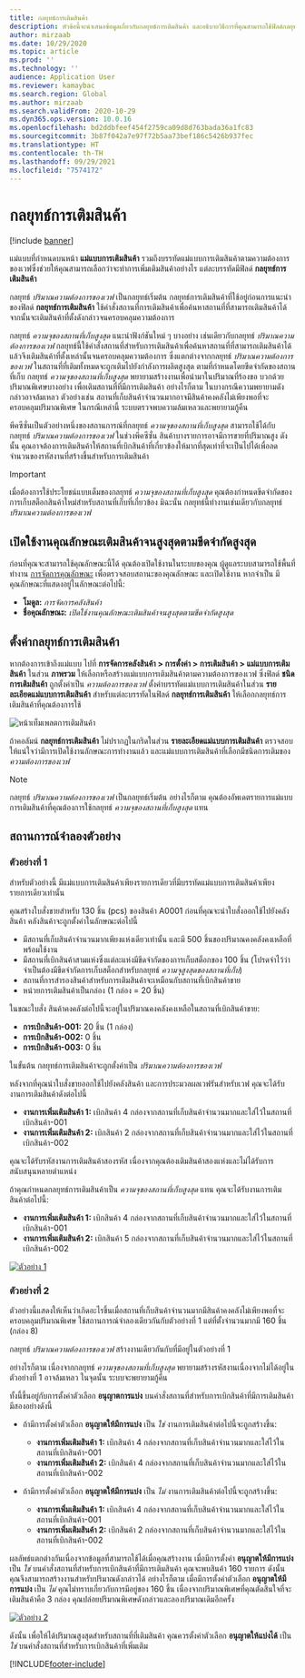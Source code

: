 ```yaml
---
title: กลยุทธ์การเติมสินค้า
description: หัวข้อนี้จะนำเสนอข้อมูลเกี่ยวกับกลยุทธ์การเติมสินค้า และอธิบายวิธีการที่คุณสามารถใช้ฟิลด์กลยุทธ์การเติมสินค้าบนบรรทัดแม่แบบการเพิ่มเติมสินค้าตามความต้องการของเวฟเพื่อเลือกวิธีการเติมสินค้าที่ทำ
author: mirzaab
ms.date: 10/29/2020
ms.topic: article
ms.prod: ''
ms.technology: ''
audience: Application User
ms.reviewer: kamaybac
ms.search.region: Global
ms.author: mirzaab
ms.search.validFrom: 2020-10-29
ms.dyn365.ops.version: 10.0.16
ms.openlocfilehash: bd2ddbfeef454f2759ca09d8d763bada36a1fc83
ms.sourcegitcommit: 3b87f042a7e97f72b5aa73bef186c5426b937fec
ms.translationtype: HT
ms.contentlocale: th-TH
ms.lasthandoff: 09/29/2021
ms.locfileid: "7574172"
---
```

# <a name="replenishment-strategies"></a>กลยุทธ์การเติมสินค้า

[!include [banner](../includes/banner.md)]

แม่แบบที่กำหนดบนหน้า **แม่แบบการเติมสินค้า** รวมถึงบรรทัดแม่แบบการเติมสินค้าตามความต้องการของเวฟซึ่งช่วยให้คุณสามารถเลือกว่าจะทำการเพิ่มเติมสินค้าอย่างไร แต่ละบรรทัดมีฟิลด์ **กลยุทธ์การเติมสินค้า**

กลยุทธ์ *ปริมาณความต้องการของเวฟ* เป็นกลยุทธ์เริ่มต้น กลยุทธ์การเติมสินค้าที่ใช้อยู่ก่อนการแนะนำของฟิลด์ **กลยุทธ์การเติมสินค้า** ใช้คำสั่งสถานที่การเติมสินค้าเพื่อค้นหาสถานที่ที่สามารถเติมสินค้าได้ จากนั้นจะเติมสินค้าที่ตั้งดังกล่าวจนครอบคลุมความต้องการ

กลยุทธ์ *ความจุของสถานที่เก็บสูงสุด* แนะนำฟังก์ชันใหม่ ๆ บางอย่าง เช่นเดียวกับกลยุทธ์ *ปริมาณความต้องการของเวฟ* กลยุทธ์นี้ใช้คำสั่งสถานที่สำหรับการเติมสินค้าเพื่อค้นหาสถานที่ที่สามารถเติมสินค้าได้ แล้วจึงเติมสินค้าที่ตั้งเหล่านั้นจนครอบคลุมความต้องการ ซึ่งแตกต่างจากกลยุทธ์ *ปริมาณความต้องการของเวฟ* ในสถานที่ที่เติมทั้งหมดจะถูกเติมไปยังกำลังการผลิตสูงสุด ตามที่กำหนดโดยขีดจำกัดของสถานที่เก็บ กลยุทธ์ *ความจุของสถานที่เก็บสูงสุด* พยายามสร้างงานเพื่อนำมาในปริมาณที่ร้องขอ บวกด้วยปริมาณพิเศษบางอย่าง เพื่อเติมสถานที่ที่มีการเติมสินค้า อย่างไรก็ตาม ในบางกรณีความพยายามดังกล่าวอาจล้มเหลว ตัวอย่างเช่น สถานที่เก็บสินค้าจำนวนมากอาจมีสินค้าคงคลังไม่เพียงพอที่จะครอบคลุมปริมาณพิเศษ ในกรณีเหล่านี้ ระบบตรวจพบความล้มเหลวและพยายามกู้คืน

พีคซีซั่นเป็นตัวอย่างหนึ่งของสถานการณ์ที่กลยุทธ์ *ความจุของสถานที่เก็บสูงสุด* สามารถใช้ได้กับกลยุทธ์ *ปริมาณความต้องการของเวฟ* ในช่วงพีคซีซั่น สินค้าบางรายการอาจมีการขายที่ปริมาณสูง ดังนั้น คุณอาจต้องการเติมสินค้าให้สถานที่เบิกสินค้าที่เกี่ยวข้องให้มากที่สุดเท่าที่จะเป็นไปได้เพื่อลดจำนวนของรหัสงานที่สร้างขึ้นสำหรับการเติมสินค้า

> [!IMPORTANT]
> เมื่อต้องการใช้ประโยชน์แบบเต็มของกลยุทธ์ *ความจุของสถานที่เก็บสูงสุด* คุณต้องกำหนดขีดจำกัดของการเก็บสต็อกสินค้าใหม่สำหรับสถานที่เก็บที่เกี่ยวข้อง มิฉะนั้น กลยุทธ์นี้ทำงานเช่นเดียวกับกลยุทธ์ *ปริมาณความต้องการของเวฟ*

## <a name="turn-on-the-replenish-to-max-based-on-stocking-limits-feature"></a>เปิดใช้งานคุณลักษณะเติมสินค้าจนสูงสุดตามขีดจำกัดสูงสุด

ก่อนที่คุณจะสามารถใช้คุณลักษณะนี้ได้ คุณต้องเปิดใช้งานในระบบของคุณ ผู้ดูแลระบบสามารถใช้พื้นที่ทำงาน [การจัดการคุณลักษณะ](../../fin-ops-core/fin-ops/get-started/feature-management/feature-management-overview.md) เพื่อตรวจสอบสถานะของคุณลักษณะ และเปิดใช้งาน หากจำเป็น มีคุณลักษณะที่แสดงอยู่ในลักษณะต่อไปนี้:

- **โมดูล:** *การจัดการคลังสินค้า*
- **ชื่อคุณลักษณะ:** *เปิดใช้งานคุณลักษณะเติมสินค้าจนสูงสุดตามขีดจำกัดสูงสุด*

## <a name="set-up-replenishment-strategies"></a>ตั้งค่ากลยุทธ์การเติมสินค้า

หากต้องการเข้าถึงแม่แบบ ไปที่ **การจัดการคลังสินค้า \> การตั้งค่า \> การเติมสินค้า \> แม่แบบการเติมสินค้า** ในส่วน **ภาพรวม** ให้เลือกหรือสร้างแม่แบบการเติมสินค้าตามความต้องการของเวฟ ซึ่งฟิลด์ **ชนิดการเติมสินค้า** ถูกตั้งค่าเป็น *ความต้องการของเวฟ* ตั้งค่าบรรทัดแม่แบบการเติมสินค้าในส่วน **รายละเอียดแม่แบบการเติมสินค้า** สำหรับแต่ละบรรทัดในฟิลด์ **กลยุทธ์การเติมสินค้า** ให้เลือกกลยุทธ์การเติมสินค้าที่คุณต้องการใช้

![หน้าเท็มเพลตการเติมสินค้า](media/ReplenTempWaveDmdMaxLocCap.png "หน้าแม่แบบการเติมสินค้า")

ถ้าคอลัมน์ **กลยุทธ์การเติมสินค้า** ไม่ปรากฏในกริดในส่วน **รายละเอียดแม่แบบการเติมสินค้า** ตรวจสอบให้แน่ใจว่ามีการเปิดใช้งานลักษณะการทำงานแล้ว และแม่แบบการเติมสินค้าที่เลือกมีชนิดการเติมของ *ความต้องการของเวฟ*

> [!NOTE]
> กลยุทธ์ *ปริมาณความต้องการของเวฟ* เป็นกลยุทธ์เริ่มต้น อย่างไรก็ตาม คุณต้องอัพเดตรายการแม่แบบการเติมสินค้าที่คุณต้องการใช้กลยุทธ์ *ความจุของสถานที่เก็บสูงสุด* แทน

## <a name="example-scenarios"></a>สถานการณ์จำลองตัวอย่าง

### <a name="example-1"></a>ตัวอย่างที่ 1

สำหรับตัวอย่างนี้ มีแม่แบบการเติมสินค้าเพียงรายการเดียวที่มีบรรทัดแม่แบบการเติมสินค้าเพียงรายการเดียวเท่านั้น

คุณสร้างใบสั่งขายสำหรับ 130 ชิ้น (pcs) ของสินค้า A0001 ก่อนที่คุณจะนำใบสั่งออกใช้ไปยังคลังสินค้า คลังสินค้าจะถูกตั้งค่าในลักษณะต่อไปนี้

- มีสถานที่เก็บสินค้าจำนวนมากเพียงแห่งเดียวเท่านั้น และมี 500 ชิ้นของปริมาณคงคลังคงเหลือที่พร้อมใช้งาน
- มีสถานที่เบิกสินค้าสามแห่งซึ่งแต่ละแห่งมีขีดจำกัดของการเก็บสต็อกของ 100 ชิ้น (โปรดจำไว้ว่าจำเป็นต้องมีขีดจำกัดการเก็บสต็อกสำหรับกลยุทธ์ *ความจุสูงสุดของสถานที่เก็บ*)
- สถานที่การสำรองสินค้าสำหรับการเติมสินค้าจะเหมือนกับสถานที่เบิกสินค้าขาย
- หน่วยการเติมสินค้าเป็นกล่อง (1 กล่อง = 20 ชิ้น)

ในขณะใบสั่ง สินค้าคงคลังต่อไปนี้จะอยู่ในปริมาณคงคลังคงเหลือในสถานที่เบิกสินค้าขาย:

- **การเบิกสินค้า-001:** 20 ชิ้น (1 กล่อง)
- **การเบิกสินค้า-002:** 0 ชิ้น
- **การเบิกสินค้า-003:** 0 ชิ้น

ในขั้นต้น กลยุทธ์การเติมสินค้าจะถูกตั้งค่าเป็น *ปริมาณความต้องการของเวฟ*

หลังจากที่คุณนำใบสั่งขายออกใช้ไปยังคลังสินค้า และการประมวลผลเวฟรันสำหรับเวฟ คุณจะได้รับงานการเติมสินค้าดังต่อไปนี้

- **งานการเพิ่มเติมสินค้า 1:** เบิกสินค้า 4 กล่องจากสถานที่เก็บสินค้าจำนวนมากและใส่ไว้ในสถานที่เบิกสินค้า-001
- **งานการเพิ่มเติมสินค้า 2:** เบิกสินค้า 2 กล่องจากสถานที่เก็บสินค้าจำนวนมากและใส่ไว้ในสถานที่เบิกสินค้า-002

คุณจะได้รับรหัสงานการเติมสินค้าสองรหัส เนื่องจากคุณต้องเติมสินค้าสองแห่งและไม่ได้รับการสนับสนุนหลายตำแหน่ง

ถ้าคุณกำหนดกลยุทธ์การเติมสินค้าเป็น *ความจุของสถานที่เก็บสูงสุด* แทน คุณจะได้รับงานการเติมสินค้าต่อไปนี้:

- **งานการเพิ่มเติมสินค้า 1:** เบิกสินค้า 4 กล่องจากสถานที่เก็บสินค้าจำนวนมากและใส่ไว้ในสถานที่เบิกสินค้า-001
- **งานการเพิ่มเติมสินค้า 2:** เบิกสินค้า 5 กล่องจากสถานที่เก็บสินค้าจำนวนมากและใส่ไว้ในสถานที่เบิกสินค้า-002

[![ตัวอย่าง 1](media/ReplenTemp_example_1.png "ตัวอย่างที่ 1")](media/ReplenTemp_example_1_large.png)

### <a name="example-2"></a>ตัวอย่างที่ 2

ตัวอย่างนี้แสดงให้เห็นว่าเกิดอะไรขึ้นเมื่อสถานที่เก็บสินค้าจำนวนมากมีสินค้าคงคลังไม่เพียงพอที่จะครอบคลุมปริมาณพิเศษ ใช้สถานการณ์จำลองเดียวกันกับตัวอย่างที่ 1 แต่ที่ตั้งจำนวนมากมี 160 ชิ้น (กล่อง 8)

กลยุทธ์ *ปริมาณความต้องการของเวฟ* สร้างงานเดียวกันกับที่มีอยู่ในตัวอย่างที่ 1

อย่างไรก็ตาม เนื่องจากกลยุทธ์ *ความจุของสถานที่เก็บสูงสุด* พยายามสร้างรหัสงานเนื่องจากไม่ได้อยู่ในตัวอย่างที่ 1 อาจล้มเหลว ในจุดนั้น ระบบจะพยายามกู้คืน

ทั้งนี้ขึ้นอยู่กับการตั้งค่าตัวเลือก **อนุญาตการแบ่ง** บนคำสั่งสถานที่สำหรับการเบิกสินค้าที่มีการเติมสินค้า มีสองอย่างดังนี้

- ถ้ามีการตั้งค่าตัวเลือก **อนุญาตให้มีการแบ่ง** เป็น *ใช่* งานการเติมสินค้าต่อไปนี้จะถูกสร้างขึ้น:

    - **งานการเพิ่มเติมสินค้า 1:** เบิกสินค้า 4 กล่องจากสถานที่เก็บสินค้าจำนวนมากและใส่ไว้ในสถานที่เบิกสินค้า-001
    - **งานการเพิ่มเติมสินค้า 2:** เบิกสินค้า 4 กล่องจากสถานที่เก็บสินค้าจำนวนมากและใส่ไว้ในสถานที่เบิกสินค้า-002

- ถ้ามีการตั้งค่าตัวเลือก **อนุญาตให้มีการแบ่ง** เป็น *ไม่* งานการเติมสินค้าต่อไปนี้จะถูกสร้างขึ้น:

    - **งานการเพิ่มเติมสินค้า 1:** เบิกสินค้า 4 กล่องจากสถานที่เก็บสินค้าจำนวนมากและใส่ไว้ในสถานที่เบิกสินค้า-001
    - **งานการเพิ่มเติมสินค้า 2:** เบิกสินค้า 2 กล่องจากสถานที่เก็บสินค้าจำนวนมากและใส่ไว้ในสถานที่เบิกสินค้า-002

ผลลัพธ์แตกต่างกันเนื่องจากข้อมูลที่สามารถใช้ได้เมื่อคุณสร้างงาน เมื่อมีการตั้งค่า **อนุญาตให้มีการแบ่ง** เป็น *ใช่* บนคำสั่งสถานที่สำหรับการเบิกสินค้าที่มีการเติมสินค้า คุณจะพบสินค้า 160 รายการ ดังนั้น คุณจึงสามารถสร้างงานสำหรับปริมาณดังกล่าวได้ อย่างไรก็ตาม เมื่อมีการตั้งค่าตัวเลือก **อนุญาตให้มีการแบ่ง** เป็น *ไม่* คุณไม่ทราบเกี่ยวกับการมีอยู่ของ 160 ชิ้น เนื่องจากปริมาณพิเศษที่คุณตัดสินใจที่จะเติมสินค้าคือ 3 กล่อง คุณปล่อยปริมาณพิเศษดังกล่าวและลองปริมาณเดิมอีกครั้ง

[![ตัวอย่าง 2](media/ReplenTemp_example_2.png "ตัวอย่างที่ 2")](media/ReplenTemp_example_2_large.png)

ดังนั้น เพื่อให้ได้ปริมาณสูงสุดสำหรับสถานที่ที่เติมสินค้า คุณควรตั้งค่าตัวเลือก **อนุญาตให้แบ่งได้** เป็น *ใช่* บนคำสั่งสถานที่สำหรับการเบิกสินค้าที่เพิ่มเติม


[!INCLUDE[footer-include](../../includes/footer-banner.md)]